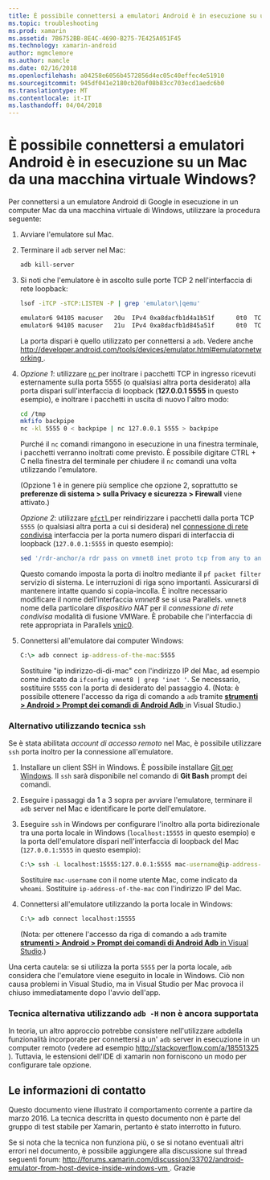 ```yaml
---
title: È possibile connettersi a emulatori Android è in esecuzione su un Mac da una macchina virtuale Windows?
ms.topic: troubleshooting
ms.prod: xamarin
ms.assetid: 7B6752BB-8E4C-4690-B275-7E425A051F45
ms.technology: xamarin-android
author: mgmclemore
ms.author: mamcle
ms.date: 02/16/2018
ms.openlocfilehash: a04258e6056b4572856d4ec05c40effec4e51910
ms.sourcegitcommit: 945df041e2180cb20af08b83cc703ecd1aedc6b0
ms.translationtype: MT
ms.contentlocale: it-IT
ms.lasthandoff: 04/04/2018
---
```

# <a name="is-it-possible-to-connect-to-android-emulators-running-on-a-mac-from-a-windows-vm"></a>È possibile connettersi a emulatori Android è in esecuzione su un Mac da una macchina virtuale Windows?

Per connettersi a un emulatore Android di Google in esecuzione in un computer Mac da una macchina virtuale di Windows, utilizzare la procedura seguente:

1.  Avviare l'emulatore sul Mac.

2.  Terminare il `adb` server nel Mac:

    ```bash
    adb kill-server
    ```

3.  Si noti che l'emulatore è in ascolto sulle porte TCP 2 nell'interfaccia di rete loopback:

    ```bash
    lsof -iTCP -sTCP:LISTEN -P | grep 'emulator\|qemu'

    emulator6 94105 macuser   20u  IPv4 0xa8dacfb1d4a1b51f      0t0  TCP localhost:5555 (LISTEN)
    emulator6 94105 macuser   21u  IPv4 0xa8dacfb1d845a51f      0t0  TCP localhost:5554 (LISTEN)
    ```

    La porta dispari è quello utilizzato per connettersi a `adb`. Vedere anche [ http://developer.android.com/tools/devices/emulator.html#emulatornetworking ](http://developer.android.com/tools/devices/emulator.html#emulatornetworking).

4.  _Opzione 1_: utilizzare [ `nc` ](https://developer.apple.com/library/mac/documentation/Darwin/Reference/ManPages/man1/nc.1.html) per inoltrare i pacchetti TCP in ingresso ricevuti esternamente sulla porta 5555 (o qualsiasi altra porta desiderato) alla porta dispari sull'interfaccia di loopback (**127.0.0.1 5555** in questo esempio), e inoltrare i pacchetti in uscita di nuovo l'altro modo:

    ```bash
    cd /tmp
    mkfifo backpipe
    nc -kl 5555 0 < backpipe | nc 127.0.0.1 5555 > backpipe
    ```

    Purché il `nc` comandi rimangono in esecuzione in una finestra terminale, i pacchetti verranno inoltrati come previsto. È possibile digitare CTRL + C nella finestra del terminale per chiudere il `nc` comandi una volta utilizzando l'emulatore.

    (Opzione 1 è in genere più semplice che opzione 2, soprattutto se **preferenze di sistema > sulla Privacy e sicurezza > Firewall** viene attivato.) 

    _Opzione 2_: utilizzare [ `pfctl` ](https://developer.apple.com/library/mac/documentation/Darwin/Reference/ManPages/man8/pfctl.8.html) per reindirizzare i pacchetti dalla porta TCP `5555` (o qualsiasi altra porta a cui si desidera) nel [connessione di rete condivisa](http://kb.parallels.com/en/4948) interfaccia per la porta numero dispari di interfaccia di loopback (`127.0.0.1:5555` in questo esempio):

    ```bash
    sed '/rdr-anchor/a rdr pass on vmnet8 inet proto tcp from any to any port 5555 -> 127.0.0.1 port 5555' /etc/pf.conf | sudo pfctl -ef -
    ```

    Questo comando imposta la porta di inoltro mediante il `pf packet filter` servizio di sistema. Le interruzioni di riga sono importanti. Assicurarsi di mantenere intatte quando si copia-incolla. È inoltre necessario modificare il nome dell'interfaccia *vmnet8* se si usa Parallels. `vmnet8` nome della particolare *dispositivo NAT* per il *connessione di rete condivisa* modalità di fusione VMWare. È probabile che l'interfaccia di rete appropriata in Parallels [vnic0](http://download.parallels.com/doc/psbm/en/Parallels_Server_Bare_Metal_Users_Guide/29258.htm).

5.  Connettersi all'emulatore dai computer Windows:

    ```cmd
    C:\> adb connect ip-address-of-the-mac:5555
    ```

    Sostituire "ip indirizzo-di-di-mac" con l'indirizzo IP del Mac, ad esempio come indicato da `ifconfig vmnet8 | grep 'inet '`. Se necessario, sostituire `5555` con la porta di desiderato del passaggio 4\. (Nota: è possibile ottenere l'accesso da riga di comando a `adb` tramite [ **strumenti > Android > Prompt dei comandi di Android Adb** ](~/cross-platform/troubleshooting/questions/version-logs.md#adb-logcat) in Visual Studio.)

### <a name="alternate-technique-using-ssh"></a>Alternativo utilizzando tecnica `ssh`

Se è stata abilitata _account di accesso remoto_ nel Mac, è possibile utilizzare `ssh` porta inoltro per la connessione all'emulatore.

1.  Installare un client SSH in Windows. È possibile installare [Git per Windows](https://git-for-windows.github.io/). Il `ssh` sarà disponibile nel comando di **Git Bash** prompt dei comandi.

2.  Eseguire i passaggi da 1 a 3 sopra per avviare l'emulatore, terminare il `adb` server nel Mac e identificare le porte dell'emulatore.

3.  Eseguire `ssh` in Windows per configurare l'inoltro alla porta bidirezionale tra una porta locale in Windows (`localhost:15555` in questo esempio) e la porta dell'emulatore dispari nell'interfaccia di loopback del Mac (`127.0.0.1:5555` in questo esempio):

    ```cmd 
    C:\> ssh -L localhost:15555:127.0.0.1:5555 mac-username@ip-address-of-the-mac
    ```

    Sostituire `mac-username` con il nome utente Mac, come indicato da `whoami`. Sostituire `ip-address-of-the-mac` con l'indirizzo IP del Mac.

4.  Connettersi all'emulatore utilizzando la porta locale in Windows:

    ```cmd
    C:\> adb connect localhost:15555
    ```

    (Nota: per ottenere l'accesso da riga di comando a `adb` tramite [ **strumenti > Android > Prompt dei comandi di Android Adb** in Visual Studio](~/cross-platform/troubleshooting/questions/version-logs.md#adb-logcat).)

Una certa cautela: se si utilizza la porta `5555` per la porta locale, `adb` considera che l'emulatore viene eseguito in locale in Windows. Ciò non causa problemi in Visual Studio, ma in Visual Studio per Mac provoca il chiuso immediatamente dopo l'avvio dell'app.

### <a name="alternate-technique-using-adb--h-is-not-yet-supported"></a>Tecnica alternativa utilizzando `adb -H` non è ancora supportata

In teoria, un altro approccio potrebbe consistere nell'utilizzare `adb`della funzionalità incorporate per connettersi a un' `adb` server in esecuzione in un computer remoto (vedere ad esempio [ http://stackoverflow.com/a/18551325 ](http://stackoverflow.com/a/18551325)).
Tuttavia, le estensioni dell'IDE di xamarin non forniscono un modo per configurare tale opzione.

## <a name="contact-information"></a>Le informazioni di contatto

Questo documento viene illustrato il comportamento corrente a partire da marzo 2016. La tecnica descritta in questo documento non è parte del gruppo di test stabile per Xamarin, pertanto è stato interrotto in futuro.

Se si nota che la tecnica non funziona più, o se si notano eventuali altri errori nel documento, è possibile aggiungere alla discussione sul thread seguenti forum: [ http://forums.xamarin.com/discussion/33702/android-emulator-from-host-device-inside-windows-vm ](http://forums.xamarin.com/discussion/33702/android-emulator-from-host-device-inside-windows-vm).
Grazie

